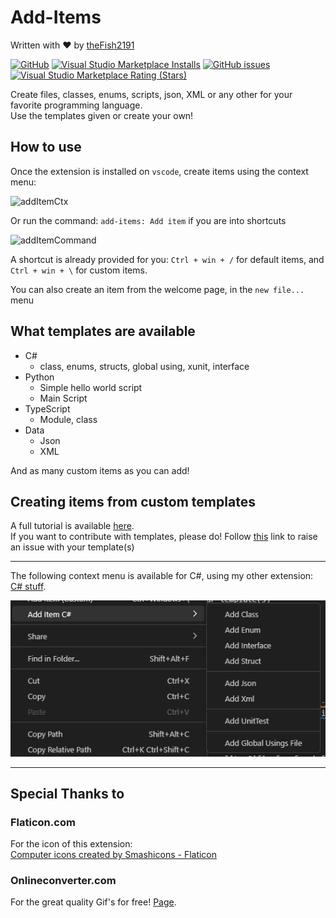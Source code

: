 # Add-Items

Written with ❤️ by [theFish2191](https://twitter.com/thefish2191)

[![GitHub](https://img.shields.io/github/license/thefish2191/Add-Items?style=plastic)](https://github.com/thefish2191/Add-Items/blob/Live/LICENSE)
[![Visual Studio Marketplace Installs](https://img.shields.io/visual-studio-marketplace/i/TheFish2191.add-items?style=plastic)](https://marketplace.visualstudio.com/items?itemName=TheFish2191.add-items)
[![GitHub issues](https://img.shields.io/github/issues/thefish2191/Add-Items?style=plastic)](https://github.com/thefish2191/Add-Items/issues)
[![Visual Studio Marketplace Rating (Stars)](https://img.shields.io/visual-studio-marketplace/stars/TheFish2191.Add-Items)](https://marketplace.visualstudio.com/items?itemName=TheFish2191.Add-Items)

Create files, classes, enums, scripts, json, XML or any other for your favorite programming language.  
Use the templates given or create your own!

## How to use

Once the extension is installed on `vscode`, create items using the context menu:

![addItemCtx](Resources/Readme/AddItem-Context.gif)

Or run the command: `add-items: Add item` if you are into shortcuts

![addItemCommand](Resources/Readme/AddItemCommand.gif)

A shortcut is already provided for you: `Ctrl + win + /` for default items, and `Ctrl + win + \` for custom items.  

You can also create an item from the welcome page, in the `new file...` menu

## What templates are available

- C#
  - class, enums, structs, global using, xunit, interface
- Python
  - Simple hello world script
  - Main Script
- TypeScript
  - Module, class
- Data
  - Json
  - XML

And as many custom items as you can add!

## Creating items from custom templates

A full tutorial is available [here](./Resources/UserTemplates/UserDefinedTemplates.md).  
If you want to contribute with templates, please do!
Follow [this](https://github.com/thefish2191/Add-Items/issues) link to raise an issue with your template(s)

---

The following context menu is available for C#, using my other extension: [C# stuff](https://marketplace.visualstudio.com/items?itemName=TheFish2191.csharp-stuff).

![CSharpMenu](Resources/Readme/csharp-menu.png)

---

## Special Thanks to

### Flaticon.com

For the icon of this extension:  
<a href="https://www.flaticon.com/free-icons/computer" title="computer icons">Computer icons created by Smashicons - Flaticon</a>

### Onlineconverter.com

For the great quality Gif's for free! [Page](https://www.onlineconverter.com/).
